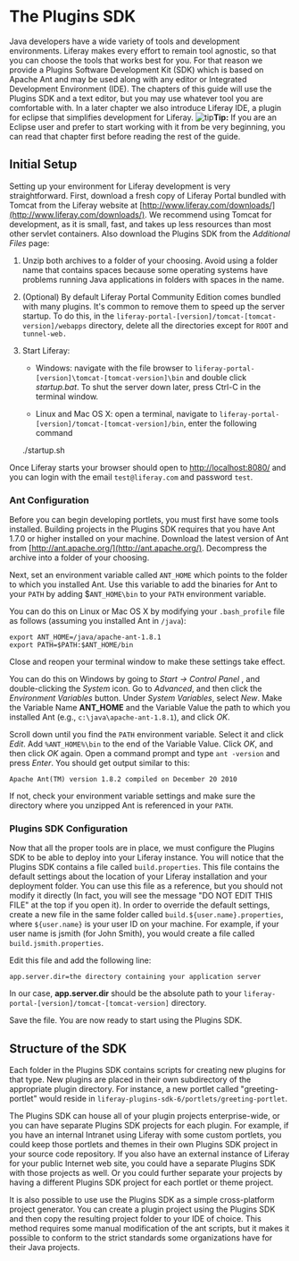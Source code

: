 
# The Plugins SDK
Java developers have a wide variety of tools and development environments. Liferay makes every effort to remain tool agnostic, so that you can choose the tools that works best for you. For that reason we provide a Plugins Software Development Kit (SDK) which is based on Apache Ant and may be used along with any editor or Integrated Development Environment (IDE). The chapters of this guide will use the Plugins SDK and a text editor, but you may use whatever tool you are comfortable with. In a later chapter we also introduce Liferay IDE, a plugin for eclipse that simplifies development for Liferay.
 ![tip](../../images/tip-pen-paper.png)**Tip:** If you are an Eclipse user and prefer to start working with it from be very beginning, you can read that chapter first before reading the rest of the guide.

## Initial Setup
Setting up your environment for Liferay development is very straightforward. First, download a fresh copy of Liferay Portal bundled with Tomcat from the Liferay website at [http://www.liferay.com/downloads/](http://www.liferay.com/downloads/). We recommend using Tomcat for development, as it is small, fast, and takes up less resources than most other servlet containers. Also download the Plugins SDK from the *Additional Files* page:

1.  Unzip both archives to a folder of your choosing. Avoid using a folder name that contains spaces because some operating systems have problems running Java applications in folders with spaces in the name.

2.  (Optional) By default Liferay Portal Community Edition comes bundled with many plugins. It's common to remove them to speed up the server startup. To do this, in the `liferay-portal-[version]/tomcat-[tomcat-version]/webapps` directory, delete all the directories except for `ROOT` and `tunnel-web.`

3.  Start Liferay:

	-   Windows: navigate with the file browser to `liferay-portal-[version]\tomcat-[tomcat-version]\bin` and double click *startup.bat*. To shut the server down later, press Ctrl-C in the terminal window.

    -   Linux and Mac OS X: open a terminal, navigate to `liferay-portal-[version]/tomcat-[tomcat-version]/bin`, enter the following command

	./startup.sh

Once Liferay starts your browser should open to [http://localhost:8080/](http://localhost:8080/) and you can login with the email `test@liferay.com` and password `test`.

### Ant Configuration

Before you can begin developing portlets, you must first have some tools installed. Building projects in the Plugins SDK requires that you have Ant 1.7.0 or higher installed on your machine. Download the latest version of Ant from [http://ant.apache.org/](http://ant.apache.org/). Decompress the archive into a folder of your choosing.

Next, set an environment variable called `ANT_HOME` which points to the folder to which you installed Ant. Use this variable to add the binaries for Ant to your `PATH` by adding $`ANT_HOME\bin` to your `PATH` environment variable.

You can do this on Linux or Mac OS X by modifying your `.bash_profile` file as follows (assuming you installed Ant in `/java`):

    export ANT_HOME=/java/apache-ant-1.8.1
    export PATH=$PATH:$ANT_HOME/bin

Close and reopen your terminal window to make these settings take effect.

You can do this on Windows by going to *Start -\> Control Panel* , and double-clicking the *System* icon. Go to *Advanced*, and then click the *Environment Variables* button. Under *System Variables*, select *New*. Make the Variable Name **ANT_HOME** and the Variable Value the path to which you installed Ant (e.g., `c:\java\apache-ant-1.8.1`), and click *OK*.

Scroll down until you find the `PATH` environment variable. Select it and click *Edit*. Add `%ANT_HOME%\bin` to the end of the Variable Value. Click *OK*, and then click *OK* again. Open a command prompt and type `ant -version` and press *Enter*. You should get output similar to this:

    Apache Ant(TM) version 1.8.2 compiled on December 20 2010

If not, check your environment variable settings and make sure the directory where you unzipped Ant is referenced in your `PATH`.

### Plugins SDK Configuration

Now that all the proper tools are in place, we must configure the Plugins SDK to be able to deploy into your Liferay instance. You will notice that the Plugins SDK contains a file called `build.properties`. This file contains the default settings about the location of your Liferay installation and your deployment folder. You can use this file as a reference, but you should not modify it directly (In fact, you will see the message "DO NOT EDIT THIS FILE" at the top if you open it). In order to override the default settings, create a new file in the same folder called `build.${user.name}.properties`, where `${user.name}` is your user ID on your machine. For example, if your user name is jsmith (for John Smith), you would create a file called `build.jsmith.properties`.

Edit this file and add the following line:

    app.server.dir=the directory containing your application server

In our case, **app.server.dir** should be the absolute path to your `liferay-portal-[version]/tomcat-[tomcat-version]` directory.

Save the file. You are now ready to start using the Plugins SDK.

## Structure of the SDK

Each folder in the Plugins SDK contains scripts for creating new plugins for that type. New plugins are placed in their own subdirectory of the appropriate plugin directory. For instance, a new portlet called "greeting-portlet" would reside in `liferay-plugins-sdk-6/portlets/greeting-portlet`.

The Plugins SDK can house all of your plugin projects enterprise-wide, or you can have separate Plugins SDK projects for each plugin. For example, if you have an internal Intranet using Liferay with some custom portlets, you could keep those portlets and themes in their own Plugins SDK project in your source code repository. If you also have an external instance of Liferay for your public Internet web site, you could have a separate Plugins SDK with those projects as well. Or you could further separate your projects by having a different Plugins SDK project for each portlet or theme project.

It is also possible to use use the Plugins SDK as a simple cross-platform project generator. You can create a plugin project using the Plugins SDK and then copy the resulting project folder to your IDE of choice. This method requires some manual modification of the ant scripts, but it makes it possible to conform to the strict standards some organizations have for their Java projects.
